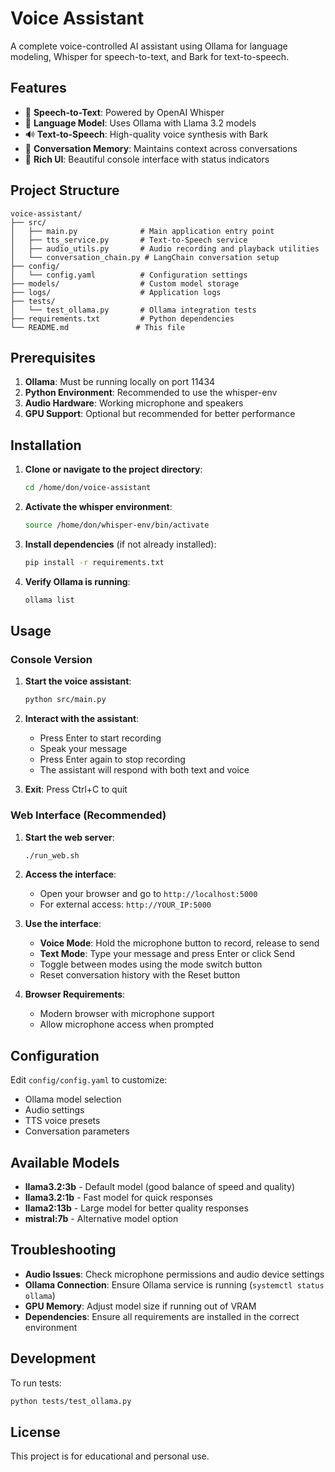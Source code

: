 # Voice Assistant

A complete voice-controlled AI assistant using Ollama for language modeling, Whisper for speech-to-text, and Bark for text-to-speech.

## Features

- 🎤 **Speech-to-Text**: Powered by OpenAI Whisper
- 🧠 **Language Model**: Uses Ollama with Llama 3.2 models
- 🔊 **Text-to-Speech**: High-quality voice synthesis with Bark
- 💬 **Conversation Memory**: Maintains context across conversations
- 🎨 **Rich UI**: Beautiful console interface with status indicators

## Project Structure

```
voice-assistant/
├── src/
│   ├── main.py              # Main application entry point
│   ├── tts_service.py       # Text-to-Speech service
│   ├── audio_utils.py       # Audio recording and playback utilities
│   └── conversation_chain.py # LangChain conversation setup
├── config/
│   └── config.yaml          # Configuration settings
├── models/                  # Custom model storage
├── logs/                    # Application logs
├── tests/
│   └── test_ollama.py       # Ollama integration tests
├── requirements.txt         # Python dependencies
└── README.md               # This file
```

## Prerequisites

1. **Ollama**: Must be running locally on port 11434
2. **Python Environment**: Recommended to use the whisper-env
3. **Audio Hardware**: Working microphone and speakers
4. **GPU Support**: Optional but recommended for better performance

## Installation

1. **Clone or navigate to the project directory**:
   ```bash
   cd /home/don/voice-assistant
   ```

2. **Activate the whisper environment**:
   ```bash
   source /home/don/whisper-env/bin/activate
   ```

3. **Install dependencies** (if not already installed):
   ```bash
   pip install -r requirements.txt
   ```

4. **Verify Ollama is running**:
   ```bash
   ollama list
   ```

## Usage

### Console Version

1. **Start the voice assistant**:
   ```bash
   python src/main.py
   ```

2. **Interact with the assistant**:
   - Press Enter to start recording
   - Speak your message
   - Press Enter again to stop recording
   - The assistant will respond with both text and voice

3. **Exit**: Press Ctrl+C to quit

### Web Interface (Recommended)

1. **Start the web server**:
   ```bash
   ./run_web.sh
   ```

2. **Access the interface**:
   - Open your browser and go to `http://localhost:5000`
   - For external access: `http://YOUR_IP:5000`

3. **Use the interface**:
   - **Voice Mode**: Hold the microphone button to record, release to send
   - **Text Mode**: Type your message and press Enter or click Send
   - Toggle between modes using the mode switch button
   - Reset conversation history with the Reset button

4. **Browser Requirements**:
   - Modern browser with microphone support
   - Allow microphone access when prompted

## Configuration

Edit `config/config.yaml` to customize:
- Ollama model selection
- Audio settings
- TTS voice presets
- Conversation parameters

## Available Models

- **llama3.2:3b** - Default model (good balance of speed and quality)
- **llama3.2:1b** - Fast model for quick responses
- **llama2:13b** - Large model for better quality responses
- **mistral:7b** - Alternative model option

## Troubleshooting

- **Audio Issues**: Check microphone permissions and audio device settings
- **Ollama Connection**: Ensure Ollama service is running (`systemctl status ollama`)
- **GPU Memory**: Adjust model size if running out of VRAM
- **Dependencies**: Ensure all requirements are installed in the correct environment

## Development

To run tests:
```bash
python tests/test_ollama.py
```

## License

This project is for educational and personal use.
